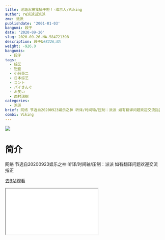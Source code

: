 ```yaml
---
title: 池塘水被我抽干啦！-维京人/Viking
author: re派派派派派
zmz: 派派
publishdate: '2001-01-03'
bangumi: 段子
date: '2020-09-26'
slug: 2020-09-26-NA-584721398
description: 段子&#8226;NA
weight: -926.0
bangumis:
  - 段子
tags:
  - 综艺
  - 短剧
  - 小峠英二
  - 日本综艺
  - コント
  - バイきんぐ
  - お笑い
  - 西村瑞樹
categories:
  - 派派
brief: 网络 节选自20200923娱乐之神 听译/时间轴/压制：派派 如有翻译问题欢迎交流指正
combi: Viking
---
```

![](https://raw.githubusercontent.com/tcgriffith/owaraisite/master/static/tmpimg/fcbdfc4307df48afcda0ed72106111e383bca368.jpg.480.jpg)
# 简介  
网络 节选自20200923娱乐之神
听译/时间轴/压制：派派
如有翻译问题欢迎交流指正  

[去B站观看](https://www.bilibili.com/video/av584721398/)
<div class ="resp-container"><iframe class="testiframe" src="//player.bilibili.com/player.html?aid=584721398"", scrolling="no", allowfullscreen="true" > </iframe></div> 

